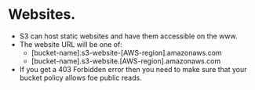 # **Websites.**

* S3 can host static websites and have them accessible on the www.
* The website URL will be one of:
    * [bucket-name].s3-website-[AWS-region].amazonaws.com
    * [bucket-name].s3-website.[AWS-region].amazonaws.com
* If you get a 403 Forbidden error then you need to make sure that your bucket policy allows foe public reads.